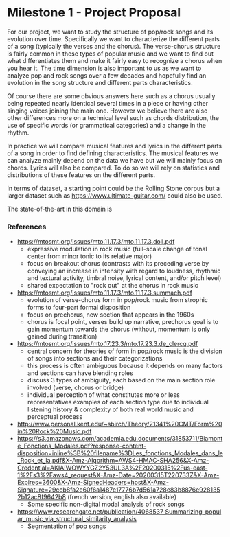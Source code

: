 # Milestone 1 - Project Proposal

For our project, we want to study the structure of pop/rock songs and its evolution over time.
Specifically we want to characterize the different parts of a song (typically the verses and the chorus). 
The verse-chorus structure is fairly common in these types of popular music and we want to find out what differentiates them 
and make it fairly easy to recognize a chorus when you hear it. The time dimension is also important to us as we want to analyze 
pop and rock songs over a few decades and hopefully find an evolution in the song structure and different parts characteristics.

Of course there are some obvious answers here such as a chorus usually being repeated nearly identical several times in a piece or 
having other singing voices joining the main one. However we believe there are also other differences more on a technical level 
such as chords distribution, the use of specific words (or grammatical categories) and a change in the rhythm.

In practice we will compare musical features and lyrics in the different parts of a song in order to find defining characteristics. 
The musical features we can analyze mainly depend on the data we have but we will mainly focus on chords. Lyrics will also be compared. 
To do so we will rely on statistics and distributions of these features on the different parts. 

In terms of dataset, a starting point could be the Rolling Stone corpus but a larger dataset such as https://www.ultimate-guitar.com/ 
could also be used.

The state-of-the-art in this domain is

### References
* https://mtosmt.org/issues/mto.11.17.3/mto.11.17.3.doll.pdf
    * expressive modulation in rock music (full-scale change of tonal center from minor tonic to its relative major)
    * focus on breakout chorus (contrasts with its preceding verse by conveying an increase in intensity with regard to loudness,     rhythmic and textural activity, timbral noise, lyrical content, and/or pitch level)
    * shared expectation to "rock out" at the chorus in rock music
* https://mtosmt.org/issues/mto.11.17.3/mto.11.17.3.summach.pdf
    * evolution of verse-chorus form in pop/rock music from strophic forms to four-part formal disposition
    * focus on prechorus, new section that appears in the 1960s
    * chorus is focal point, verses build up narrative, prechorus goal is to gain momentum towards the chorus (without, momentum is only gained during transition)
* https://mtosmt.org/issues/mto.17.23.3/mto.17.23.3.de_clercq.pdf
    * central concern for theories of form in pop/rock music is the division of songs into sections and their categorizations
    * this process is often ambiguous because it depends on many factors and sections can have blending roles
    * discuss 3 types of ambiguity, each based on the main section role involved (verse, chorus or bridge)
    * individual perception of what constitutes more or less representatives examples of each section type due to individual listening history & complexity of both real world music and perceptual process
* http://www.personal.kent.edu/~sbirch/Theory/21341%20CMT/Form%20in%20Rock%20Music.pdf
* https://s3.amazonaws.com/academia.edu.documents/31853711/Biamonte_Fonctions_Modales.pdf?response-content-disposition=inline%3B%20filename%3DLes_fonctions_Modales_dans_le_Rock_et_la.pdf&X-Amz-Algorithm=AWS4-HMAC-SHA256&X-Amz-Credential=AKIAIWOWYYGZ2Y53UL3A%2F20200315%2Fus-east-1%2Fs3%2Faws4_request&X-Amz-Date=20200315T220733Z&X-Amz-Expires=3600&X-Amz-SignedHeaders=host&X-Amz-Signature=29ccb8fa2e60f6a1487e17776b7d561a728e83b8876e9281352b12ac8f9642b8 (french version, english also available)
   * Some specific non-digital modal analysis of rock songs
* https://www.researchgate.net/publication/4068537_Summarizing_popular_music_via_structural_similarity_analysis
   * Segmentation of pop songs

